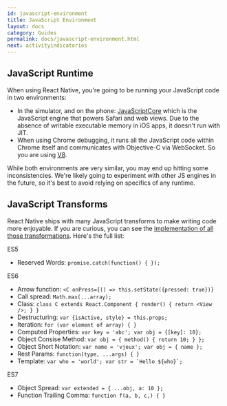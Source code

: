 ```yaml
---
id: javascript-environment
title: JavaScript Environment
layout: docs
category: Guides
permalink: docs/javascript-environment.html
next: activityindicatorios
---
```


## JavaScript Runtime

When using React Native, you're going to be running your JavaScript code in two environments:

* In the simulator, and on the phone: [JavaScriptCore](http://trac.webkit.org/wiki/JavaScriptCore) which is the JavaScript engine that powers Safari and web views. Due to the absence of writable executable memory in iOS apps, it doesn't run with JIT.
* When using Chrome debugging, it runs all the JavaScript code within Chrome itself and communicates with Objective-C via WebSocket. So you are using [V8](https://code.google.com/p/v8/).

While both environments are very similar, you may end up hitting some inconsistencies. We're likely going to experiment with other JS engines in the future, so it's best to avoid relying on specifics of any runtime.


## JavaScript Transforms

React Native ships with many JavaScript transforms to make writing code more enjoyable. If you are curious, you can see the [implementation of all those transformations](https://github.com/facebook/jstransform/tree/master/visitors). Here's the full list:

ES5

* Reserved Words: `promise.catch(function() { });`

ES6

* Arrow function: `<C onPress={() => this.setState({pressed: true})}`
* Call spread: `Math.max(...array);`
* Class: `class C extends React.Component { render() { return <View />; } }`
* Destructuring: `var {isActive, style} = this.props;`
* Iteration: `for (var element of array) { }`
* Computed Properties: `var key = 'abc'; var obj = {[key]: 10};`
* Object Consise Method: `var obj = { method() { return 10; } };`
* Object Short Notation: `var name = 'vjeux'; var obj = { name };`
* Rest Params: `function(type, ...args) { }`
* Template: ``var who = 'world'; var str = `Hello ${who}`;``

ES7

* Object Spread: `var extended = { ...obj, a: 10 };`
* Function Trailing Comma: `function f(a, b, c,) { }`
